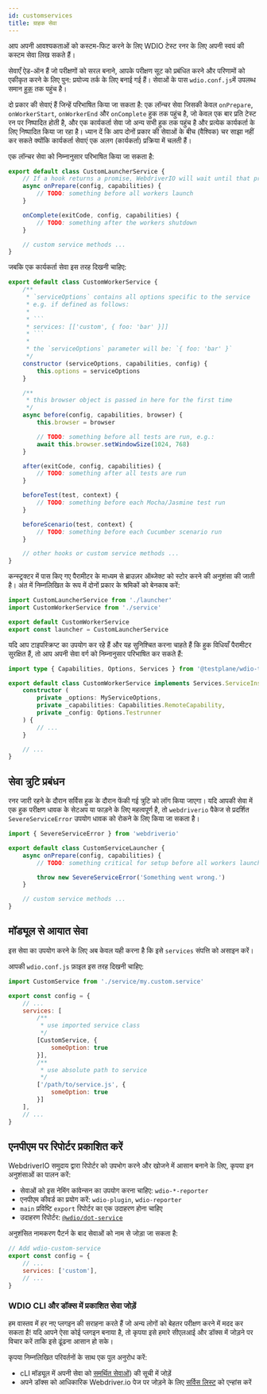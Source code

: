 ```yaml
---
id: customservices
title: ग्राहक सेवा
---
```


आप अपनी आवश्यकताओं को कस्टम-फिट करने के लिए WDIO टेस्ट रनर के लिए अपनी स्वयं की कस्टम सेवा लिख सकते हैं।

सेवाएँ ऐड-ऑन हैं जो परीक्षणों को सरल बनाने, आपके परीक्षण सूट को प्रबंधित करने और परिणामों को एकीकृत करने के लिए पुन: प्रयोज्य तर्क के लिए बनाई गई हैं। सेवाओं के पास `wdio.conf.js`में उपलब्ध समान [हुक](/docs/configurationfile) तक पहुंच है।

दो प्रकार की सेवाएं हैं जिन्हें परिभाषित किया जा सकता है: एक लॉन्चर सेवा जिसकी केवल `onPrepare`, `onWorkerStart`, `onWorkerEnd` और `onComplete` हुक तक पहुंच है, जो केवल एक बार प्रति टेस्ट रन पर निष्पादित होती है, और एक कार्यकर्ता सेवा जो अन्य सभी हुक तक पहुंच है और प्रत्येक कार्यकर्ता के लिए निष्पादित किया जा रहा है। ध्यान दें कि आप दोनों प्रकार की सेवाओं के बीच (वैश्विक) चर साझा नहीं कर सकते क्योंकि कार्यकर्ता सेवाएं एक अलग (कार्यकर्ता) प्रक्रिया में चलती हैं।

एक लॉन्चर सेवा को निम्नानुसार परिभाषित किया जा सकता है:

```js
export default class CustomLauncherService {
    // If a hook returns a promise, WebdriverIO will wait until that promise is resolved to continue.
    async onPrepare(config, capabilities) {
        // TODO: something before all workers launch
    }

    onComplete(exitCode, config, capabilities) {
        // TODO: something after the workers shutdown
    }

    // custom service methods ...
}
```

जबकि एक कार्यकर्ता सेवा इस तरह दिखनी चाहिए:

```js
export default class CustomWorkerService {
    /**
     * `serviceOptions` contains all options specific to the service
     * e.g. if defined as follows:
     *
     * ```
     * services: [['custom', { foo: 'bar' }]]
     * ```
     *
     * the `serviceOptions` parameter will be: `{ foo: 'bar' }`
     */
    constructor (serviceOptions, capabilities, config) {
        this.options = serviceOptions
    }

    /**
     * this browser object is passed in here for the first time
     */
    async before(config, capabilities, browser) {
        this.browser = browser

        // TODO: something before all tests are run, e.g.:
        await this.browser.setWindowSize(1024, 768)
    }

    after(exitCode, config, capabilities) {
        // TODO: something after all tests are run
    }

    beforeTest(test, context) {
        // TODO: something before each Mocha/Jasmine test run
    }

    beforeScenario(test, context) {
        // TODO: something before each Cucumber scenario run
    }

    // other hooks or custom service methods ...
}
```

कन्स्ट्रक्टर में पास किए गए पैरामीटर के माध्यम से ब्राउज़र ऑब्जेक्ट को स्टोर करने की अनुशंसा की जाती है। अंत में निम्नलिखित के रूप में दोनों प्रकार के श्रमिकों को बेनकाब करें:

```js
import CustomLauncherService from './launcher'
import CustomWorkerService from './service'

export default CustomWorkerService
export const launcher = CustomLauncherService
```

यदि आप टाइपस्क्रिप्ट का उपयोग कर रहे हैं और यह सुनिश्चित करना चाहते हैं कि हुक विधियाँ पैरामीटर सुरक्षित हैं, तो आप अपनी सेवा वर्ग को निम्नानुसार परिभाषित कर सकते हैं:

```ts
import type { Capabilities, Options, Services } from '@testplane/wdio-types'

export default class CustomWorkerService implements Services.ServiceInstance {
    constructor (
        private _options: MyServiceOptions,
        private _capabilities: Capabilities.RemoteCapability,
        private _config: Options.Testrunner
    ) {
        // ...
    }

    // ...
}
```

## सेवा त्रुटि प्रबंधन

रनर जारी रहने के दौरान सर्विस हुक के दौरान फेंकी गई त्रुटि को लॉग किया जाएगा। यदि आपकी सेवा में एक हुक परीक्षण धावक के सेटअप या फाड़ने के लिए महत्वपूर्ण है, तो `webdriverio` पैकेज से प्रदर्शित `SevereServiceError` उपयोग धावक को रोकने के लिए किया जा सकता है।

```js
import { SevereServiceError } from 'webdriverio'

export default class CustomServiceLauncher {
    async onPrepare(config, capabilities) {
        // TODO: something critical for setup before all workers launch

        throw new SevereServiceError('Something went wrong.')
    }

    // custom service methods ...
}
```

## मॉड्यूल से आयात सेवा

इस सेवा का उपयोग करने के लिए अब केवल यही करना है कि इसे `services` संपत्ति को असाइन करें।

आपकी `wdio.conf.js` फ़ाइल इस तरह दिखनी चाहिए:

```js
import CustomService from './service/my.custom.service'

export const config = {
    // ...
    services: [
        /**
         * use imported service class
         */
        [CustomService, {
            someOption: true
        }],
        /**
         * use absolute path to service
         */
        ['/path/to/service.js', {
            someOption: true
        }]
    ],
    // ...
}
```

## एनपीएम पर रिपोर्टर प्रकाशित करें

WebdriverIO समुदाय द्वारा रिपोर्टर को उपभोग करने और खोजने में आसान बनाने के लिए, कृपया इन अनुशंसाओं का पालन करें:

* सेवाओं को इस नेमिंग कांवेन्सन का उपयोग करना चाहिए: `wdio-*-reporter`
* एनपीएम कीवर्ड का प्रयोग करें: `wdio-plugin`, `wdio-reporter`
* `main` प्रविष्टि `export` रिपोर्टर का एक उदाहरण होना चाहिए
* उदाहरण रिपोर्टर: [`@wdio/dot-service`](https://github.com/webdriverio/webdriverio/tree/main/packages/wdio-sauce-service)

अनुशंसित नामकरण पैटर्न के बाद सेवाओं को नाम से जोड़ा जा सकता है:

```js
// Add wdio-custom-service
export const config = {
    // ...
    services: ['custom'],
    // ...
}
```

### WDIO CLI और डॉक्स में प्रकाशित सेवा जोड़ें

हम वास्तव में हर नए प्लगइन की सराहना करते हैं जो अन्य लोगों को बेहतर परीक्षण करने में मदद कर सकता है! यदि आपने ऐसा कोई प्लगइन बनाया है, तो कृपया इसे हमारे सीएलआई और डॉक्स में जोड़ने पर विचार करें ताकि इसे ढूंढना आसान हो सके।

कृपया निम्नलिखित परिवर्तनों के साथ एक पुल अनुरोध करें:

- cLI मॉड्यूल में अपनी सेवा को [समर्थित सेवाओं](https://github.com/webdriverio/webdriverio/blob/main/packages/wdio-cli/src/constants.ts#L92-L128)) की सूची में जोड़ें
- अपने डॉक्स को आधिकारिक Webdriver.io पेज पर जोड़ने के लिए [सर्विस लिस्ट](https://github.com/webdriverio/webdriverio/blob/main/scripts/docs-generation/3rd-party/services.json) को एन्हांस करें
